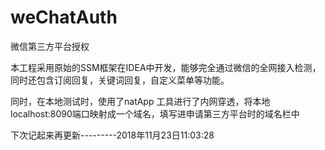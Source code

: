 # weChatAuth
微信第三方平台授权


本工程采用原始的SSM框架在IDEA中开发，能够完全通过微信的全网接入检测，同时还包含订阅回复，关键词回复，自定义菜单等功能。


同时，在本地测试时，使用了natApp 工具进行了内网穿透，将本地localhost:8090端口映射成一个域名，填写进申请第三方平台时的域名栏中


下次记起来再更新---------2018年11月23日11:03:28

